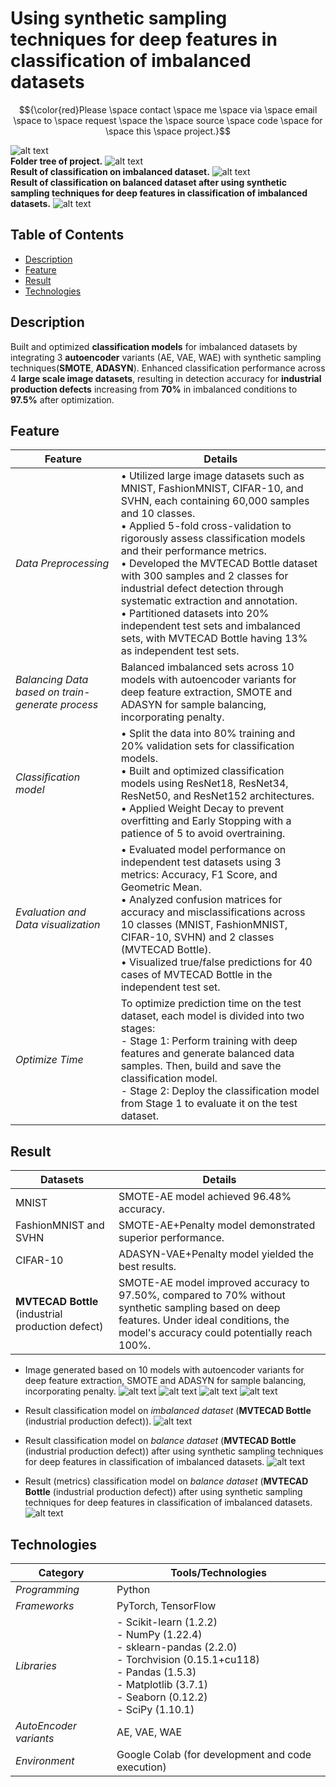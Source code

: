 # Using synthetic sampling techniques for deep features in classification of imbalanced datasets

<!-- <span style="color: red;">Please contact me via email to request the source code for this project.</span> -->
$${\color{red}Please \space contact \space me \space via \space email \space to \space request \space the \space source \space code \space for \space this \space project.}$$

![alt text](assets/images/full-project.png)
<br>
**Folder tree of project.**
![alt text](assets/images/tree-project.png)
<br>
**Result of classification on imbalanced dataset.**
![alt text](assets/images/demo_imbal_classification.png)
<br>
**Result of classification on balanced dataset after using synthetic sampling techniques for deep features in classification of imbalanced datasets.**
![alt text](assets/images/demo_SMOTEAE_bal_classification.png)


## Table of Contents

- [Description](#description)
- [Feature](#feature)
- [Result](#result)
- [Technologies](#technologies)

## Description
Built and optimized **classification models** for imbalanced datasets by integrating 3 **autoencoder** variants (AE, VAE, WAE) with synthetic sampling techniques(**SMOTE**, **ADASYN**). Enhanced classification performance across 4 **large scale image datasets**, resulting in detection accuracy for **industrial production defects** increasing from **70%** in imbalanced conditions to **97.5%** after optimization.

## Feature

| Feature                               | Details     | 
|---------------------------------------|-------------|
| *Data Preprocessing*| • Utilized large image datasets such as MNIST, FashionMNIST, CIFAR-10, and SVHN, each containing 60,000 samples and 10 classes. <br> • Applied 5-fold cross-validation to rigorously assess classification models and their performance metrics.<br> • Developed the MVTECAD Bottle dataset with 300 samples and 2 classes for industrial defect detection through systematic extraction and annotation. <br> • Partitioned datasets into 20% independent test sets and imbalanced sets, with MVTECAD Bottle having 13% as independent test sets.|
| *Balancing Data based on train-generate process*| Balanced imbalanced sets across 10 models with autoencoder variants for deep feature extraction, SMOTE and ADASYN for sample balancing, incorporating penalty.|
| *Classification model*| • Split the data into 80% training and 20% validation sets for classification models. <br> • Built and optimized classification models using ResNet18, ResNet34, ResNet50, and ResNet152 architectures. <br> • Applied Weight Decay to prevent overfitting and Early Stopping with a patience of 5 to avoid overtraining. | 
| *Evaluation and Data visualization*| • Evaluated model performance on independent test datasets using 3 metrics: Accuracy, F1 Score, and Geometric Mean.<br> • Analyzed confusion matrices for accuracy and misclassifications across 10 classes (MNIST, FashionMNIST, CIFAR-10, SVHN) and 2 classes (MVTECAD Bottle). <br> • Visualized true/false predictions for 40 cases of MVTECAD Bottle in the independent test set.|
| *Optimize Time*| To optimize prediction time on the test dataset, each model is divided into two stages: <br> - Stage 1: Perform training with deep features and generate balanced data samples. Then, build and save the classification model. <br> - Stage 2: Deploy the classification model from Stage 1 to evaluate it on the test dataset.|

## Result

| Datasets                               | Details     | 
|---------------------------------------|-------------|
| MNIST | SMOTE-AE model achieved 96.48% accuracy. |
| FashionMNIST and SVHN | SMOTE-AE+Penalty model demonstrated superior performance. |
| CIFAR-10 | ADASYN-VAE+Penalty model yielded the best results. |
| **MVTECAD Bottle** (industrial production defect) | SMOTE-AE model improved accuracy to 97.50%, compared to 70% without synthetic sampling based on deep features. Under ideal conditions, the model's accuracy could potentially reach 100%. |

- Image generated based on 10 models with autoencoder variants for deep feature extraction, SMOTE and ADASYN for sample balancing, incorporating penalty.
![alt text](assets/images/ImageMNIST.png)
![alt text](assets/images/ImageFashionMNIST.png)
![alt text](assets/images/ImageCIFAR10.png)
![alt text](assets/images/ImageSVHN.png)

- Result classification model on *imbalanced dataset* (**MVTECAD Bottle** (industrial production defect)).
![alt text](assets/images/Classification_on_imb.png) <br>
- Result classification model on *balance dataset* (**MVTECAD Bottle** (industrial production defect)) after using synthetic sampling techniques for deep features in classification of imbalanced datasets.
![alt text](assets/images/Classification_on_bal_generate.png) <br>

- Result (metrics) classification model on *balance dataset* (**MVTECAD Bottle** (industrial production defect)) after using synthetic sampling techniques for deep features in classification of imbalanced datasets.
![alt text](assets/images/Classification_on_bal_generate_metrics_v1.png)


## Technologies

| Category                               | Tools/Technologies     | 
|---------------------------------------|-------------|
| *Programming* | Python |
| *Frameworks* | PyTorch, TensorFlow |
| *Libraries* | - Scikit-learn (1.2.2) <br>- NumPy (1.22.4) <br>- sklearn-pandas (2.2.0) <br>- Torchvision (0.15.1+cu118) <br>- Pandas (1.5.3) <br>- Matplotlib (3.7.1) <br>- Seaborn (0.12.2) <br>- SciPy (1.10.1)|
| *AutoEncoder variants* | AE, VAE, WAE |
| *Environment* | Google Colab (for development and code execution) |

